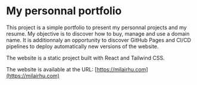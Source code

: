 # My personnal portfolio

This project is a simple portfolio to present my personnal projects and my resume. My objective is to discover how to buy, manage and use a domain name. It is additionnaly an opportunity to discover GitHub Pages and CI/CD pipelines to deploy automatically new versions of the website.

The website is a static project built with React and Tailwind CSS.

The website is available at the URL: [https://milairhu.com](https://milairhu.com)
